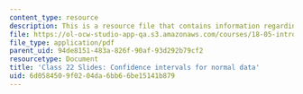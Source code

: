 ```yaml
---
content_type: resource
description: This is a resource file that contains information regarding class 22.
file: https://ol-ocw-studio-app-qa.s3.amazonaws.com/courses/18-05-introduction-to-probability-and-statistics-spring-2014/6d0584509f0204da6bb66be15141b879_MIT18_05S14_class22-slde-a.pdf
file_type: application/pdf
parent_uid: 94de8151-483a-826f-90af-93d292b79cf2
resourcetype: Document
title: 'Class 22 Slides: Confidence intervals for normal data'
uid: 6d058450-9f02-04da-6bb6-6be15141b879
---
```

